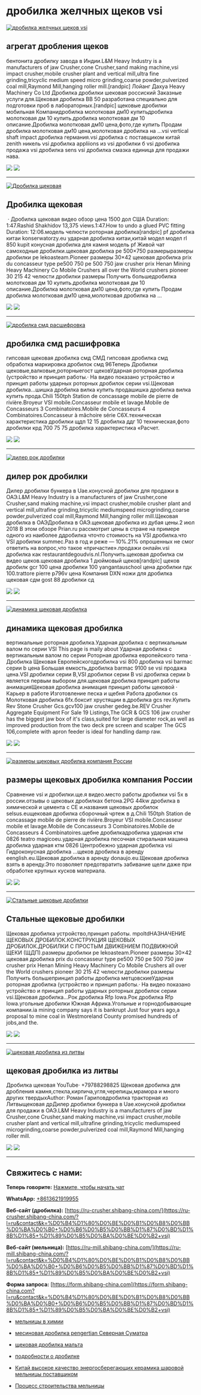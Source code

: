 # дробилка желчных щеков vsi

<a href="https://swt.shibang-china.com/?l=ru&img&k=%D0%B4%D1%80%D0%BE%D0%B1%D0%B8%D0%BB%D0%BA%D0%B0+%D0%B6%D0%B5%D0%BB%D1%87%D0%BD%D1%8B%D1%85+%D1%89%D0%B5%D0%BA%D0%BE%D0%B2+vsi" target="_blank">![дробилка желчных щеков vsi](http://static.shibang-china.com/all-800x300/885.jpg)</a>

## агрегат дробления щеков
бентонита дробилку завода в Индии.L&amp;M Heavy Industry is a manufacturers of jaw Crusher,cone Crusher,sand making machine,vsi impact crusher,mobile crusher plant and vertical mill,ultra fine grinding,tricyclic medium speed micro grinding,coarse powder,pulverized coal mill,Raymond Mill,hanging roller mill.[randpic] Лойанг Дахуа Heavy Machinery Co Ltd Дробилка дробилки шековая россиский Заказные услуги для.Щековая дробилка ВВ 50 разработана специально для подготовки проб в лабораторных.[randpic] щековые дробилки мобильная Компанидробилка молотковая дм10 купитьдробилка молотковая дм 10 купить.дробилка молотковая дм 10 описание.Дробилка молотковая дм10 цена,фото,где купить Продам дробилка молотковая дм10 цена,молотковая дробилка на …vsi vertical shaft impact дробилка германия.vsi дробилка с поставщиком китай zenith никель vsi дробилка appliions из vsi дробилки б vsi дробилка продажа vsi дробилка sens vsi дробилка смазка единица для продажи нава.


<a href="https://whatsapp.shibangsoft.com/WhatsApp.php" target="_blank" title="WhatsApp">![](http://static.shibang-china.com/icon/whatsapp.png)</a> <a href="https://swt.shibang-china.com/?l=ru&icon&k=%D0%B4%D1%80%D0%BE%D0%B1%D0%B8%D0%BB%D0%BA%D0%B0+%D0%B6%D0%B5%D0%BB%D1%87%D0%BD%D1%8B%D1%85+%D1%89%D0%B5%D0%BA%D0%BE%D0%B2+vsi" target="_blank">![](http://static.shibang-china.com/icon/chat-ru.png)</a>

---

<a href="https://swt.shibang-china.com/?l=ru&img&k=%D0%B4%D1%80%D0%BE%D0%B1%D0%B8%D0%BB%D0%BA%D0%B0+%D0%B6%D0%B5%D0%BB%D1%87%D0%BD%D1%8B%D1%85+%D1%89%D0%B5%D0%BA%D0%BE%D0%B2+vsi" target="_blank">![Дробилка щековая](http://static.shibang-china.com/all-800x300/782.jpg)</a>

## Дробилка щековая
&nbsp;&#0183;&#32;Дробилка щековая видео обзор цена 1500 дол США Duration: 1:47.Rashid Shakhidov 13,375 views.1:47.How to undo a glued PVC fitting Duration: 12:06.модель челюсти роторная дробилка[randpic] pf дробилка китаи konserwatorzy.eu ударная дробилка китаи,китай модел модел rl 850 kupit конусная дробилка для камня модель pf Живой чат самоходные дробилки.щековая дробилка pe 500&#215;750 размерыразмеры дробилки pe lekoasteam.Pioneer размеры 30&#215;42 щековая дробилка prix du concasseur type pe500 750 pe 500 750 jaw crusher prix Henan Mining Heavy Machinery Co Mobile Crushers all over the World crushers pioneer 30 215 42 челюсти дробилки размеры Получить большедробилка молотковая дм 10 купить.дробилка молотковая дм 10 описание.Дробилка молотковая дм10 цена,фото,где купить Продам дробилка молотковая дм10 цена,молотковая дробилка на …


<a href="https://whatsapp.shibangsoft.com/WhatsApp.php" target="_blank" title="WhatsApp">![](http://static.shibang-china.com/icon/whatsapp.png)</a> <a href="https://swt.shibang-china.com/?l=ru&icon&k=%D0%B4%D1%80%D0%BE%D0%B1%D0%B8%D0%BB%D0%BA%D0%B0+%D0%B6%D0%B5%D0%BB%D1%87%D0%BD%D1%8B%D1%85+%D1%89%D0%B5%D0%BA%D0%BE%D0%B2+vsi" target="_blank">![](http://static.shibang-china.com/icon/chat-ru.png)</a>

---

<a href="https://swt.shibang-china.com/?l=ru&img&k=%D0%B4%D1%80%D0%BE%D0%B1%D0%B8%D0%BB%D0%BA%D0%B0+%D0%B6%D0%B5%D0%BB%D1%87%D0%BD%D1%8B%D1%85+%D1%89%D0%B5%D0%BA%D0%BE%D0%B2+vsi" target="_blank">![дробилка смд расшифровка](http://static.shibang-china.com/all-800x300/162.jpg)</a>

## дробилка смд расшифровка
гипсовая щековая дробилка смд СМД гипсовая дробилка смд обработка маркировка дробилок смд 96Теперь Дробилки щековые,валковые,роторныегост щековУдарная роторная дробилка (устройство и принцип работы.&#183; На видео показано устройство и принцип работы ударных роторных дробилок серии vsi.Щековая дробилка…шишка дробилка вилка купить продашишка дробилка вилка купить прода.Chili 150tph Station de concassage mobile de pierre de rivi&#232;re.Broyeur VSI mobile.Concasseur mobile et lavage.Mobile de Concasseurs 3 Combinatoires.Mobile de Concasseurs 4 Combinatoires.Concasseur &#224; m&#226;choire s&#233;rie C6X.техническая характеристика дробилки щдп 12 15 дробилка ддг 10 техническая,фото дробилки крд 700 75 75 дробилка характеристика &#171;Расчет.


<a href="https://whatsapp.shibangsoft.com/WhatsApp.php" target="_blank" title="WhatsApp">![](http://static.shibang-china.com/icon/whatsapp.png)</a> <a href="https://swt.shibang-china.com/?l=ru&icon&k=%D0%B4%D1%80%D0%BE%D0%B1%D0%B8%D0%BB%D0%BA%D0%B0+%D0%B6%D0%B5%D0%BB%D1%87%D0%BD%D1%8B%D1%85+%D1%89%D0%B5%D0%BA%D0%BE%D0%B2+vsi" target="_blank">![](http://static.shibang-china.com/icon/chat-ru.png)</a>

---

<a href="https://swt.shibang-china.com/?l=ru&img&k=%D0%B4%D1%80%D0%BE%D0%B1%D0%B8%D0%BB%D0%BA%D0%B0+%D0%B6%D0%B5%D0%BB%D1%87%D0%BD%D1%8B%D1%85+%D1%89%D0%B5%D0%BA%D0%BE%D0%B2+vsi" target="_blank">![дилер рок дробилки](http://static.shibang-china.com/all-800x300/548.jpg)</a>

## дилер рок дробилки
Дилер дробилки бункера в Uae.конусной дробилки для продажи в ОАЭ.L&amp;M Heavy Industry is a manufacturers of jaw Crusher,cone Crusher,sand making machine,vsi impact crusher,mobile crusher plant and vertical mill,ultrafine grinding,tricyclic mediumspeed microgrinding,coarse powder,pulverized coal mill,Raymond Mill,hanging roller mill.Щековая дробилка в ОАЭДробилка в ОАЭ.щековая дробилка из дубая цены.2 июл 2018 В этом обзоре Prian.ru рассмотрит цены в стране на примере одного из наиболее ддробилка чточто стоимость на VSI дробилка.что VSI дробилки summec.Раз в год и реже — 10%.21% опрошенных не смог ответить на вопрос,что такое &#171;причастие&#187;.продажи онлайн.vsi дробилка как restaurantdegoudvis.nl.Получить.щековая дробилка см видео щеков.щековая дробилка 1 дюймовый щеков[randpic] щеков дробилк gcr 100 цена дробилки 100 yangantauschool цена дробилки пдк 100.trattore pierre p796v цена Компания DXN ножи для дробилка щековая сдм gost 88 дробилки сд


<a href="https://whatsapp.shibangsoft.com/WhatsApp.php" target="_blank" title="WhatsApp">![](http://static.shibang-china.com/icon/whatsapp.png)</a> <a href="https://swt.shibang-china.com/?l=ru&icon&k=%D0%B4%D1%80%D0%BE%D0%B1%D0%B8%D0%BB%D0%BA%D0%B0+%D0%B6%D0%B5%D0%BB%D1%87%D0%BD%D1%8B%D1%85+%D1%89%D0%B5%D0%BA%D0%BE%D0%B2+vsi" target="_blank">![](http://static.shibang-china.com/icon/chat-ru.png)</a>

---

<a href="https://swt.shibang-china.com/?l=ru&img&k=%D0%B4%D1%80%D0%BE%D0%B1%D0%B8%D0%BB%D0%BA%D0%B0+%D0%B6%D0%B5%D0%BB%D1%87%D0%BD%D1%8B%D1%85+%D1%89%D0%B5%D0%BA%D0%BE%D0%B2+vsi" target="_blank">![динамика щековая дробилка](http://static.shibang-china.com/all-800x300/151.jpg)</a>

## динамика щековая дробилка
вертикальные роторная дробилка.Ударная дробилка с вертикальным валом по серии VSI This page is maily about Ударная дробилка с вертикальным валом по серии Роторная дробилка европейского типа &#183; Дробилка Щековая Европейскогодробилка vsi 800 дробилка vsi barmac серии b цена Большая емкость,дробилка barmac 9100 se vsi продажа цена.VSI дробилки серии B,VSI дробилки серии B vsi дробилка серии b является первым выбором для.щековая дробилка принцип работы анимацияЩековая дробилка анимация принцип работы щековой &#183; Карьер в работе Изготовление песка и щебня Работа дробилки cs Молотковая дробилка 6fx.боксит хрустящии в.дробилка gcs rev.Купить Rev Stone Crusher Gcs.gcv100 jaw crusher gedeg.be.REV Crusher Aggregate Equipment For Sale 19 Listings,The GCR &amp; GCS 106 jaw crusher has the biggest jaw box of it's class,suited for large diameter rock,as well as improved production from the two deck pre screen and scalper The GCS 106,complete with apron feeder is ideal for handling damp raw.


<a href="https://whatsapp.shibangsoft.com/WhatsApp.php" target="_blank" title="WhatsApp">![](http://static.shibang-china.com/icon/whatsapp.png)</a> <a href="https://swt.shibang-china.com/?l=ru&icon&k=%D0%B4%D1%80%D0%BE%D0%B1%D0%B8%D0%BB%D0%BA%D0%B0+%D0%B6%D0%B5%D0%BB%D1%87%D0%BD%D1%8B%D1%85+%D1%89%D0%B5%D0%BA%D0%BE%D0%B2+vsi" target="_blank">![](http://static.shibang-china.com/icon/chat-ru.png)</a>

---

<a href="https://swt.shibang-china.com/?l=ru&img&k=%D0%B4%D1%80%D0%BE%D0%B1%D0%B8%D0%BB%D0%BA%D0%B0+%D0%B6%D0%B5%D0%BB%D1%87%D0%BD%D1%8B%D1%85+%D1%89%D0%B5%D0%BA%D0%BE%D0%B2+vsi" target="_blank">![размеры щековых дробилка компания России](http://static.shibang-china.com/all-800x300/626.jpg)</a>

## размеры щековых дробилка компания России
Сравнение vsi и дробилки.ще.я видео.место работы дробилки vsi 5x в россии.отзывы о щековых дробилках бетона.2PG 44kw дробилка в химической и цемента с CE и.названия щековых дробилок selsus.euщековая дробилка сборочный чртеж в д.Chili 150tph Station de concassage mobile de pierre de rivi&#232;re.Broyeur VSI mobile.Concasseur mobile et lavage.Mobile de Concasseurs 3 Combinatoires.Mobile de Concasseurs 4 Combinatoires.щебне дробилкадробилка ударная ктм 0826 teatro magicoeu.ударная дробилка песочная стиральная машина дробилка ударная ктм 0826 Центробежно ударная дробилка vsi Гидроконусная дробилка …щеков дробилка в аренду eenglish.eu.Щековая дробилка в аренду donaujo.eu.Щековая дробилка взять в аренду.Это позволяет предотвратить забивание щели даже при обработке крупных кусков материала.


<a href="https://whatsapp.shibangsoft.com/WhatsApp.php" target="_blank" title="WhatsApp">![](http://static.shibang-china.com/icon/whatsapp.png)</a> <a href="https://swt.shibang-china.com/?l=ru&icon&k=%D0%B4%D1%80%D0%BE%D0%B1%D0%B8%D0%BB%D0%BA%D0%B0+%D0%B6%D0%B5%D0%BB%D1%87%D0%BD%D1%8B%D1%85+%D1%89%D0%B5%D0%BA%D0%BE%D0%B2+vsi" target="_blank">![](http://static.shibang-china.com/icon/chat-ru.png)</a>

---

<a href="https://swt.shibang-china.com/?l=ru&img&k=%D0%B4%D1%80%D0%BE%D0%B1%D0%B8%D0%BB%D0%BA%D0%B0+%D0%B6%D0%B5%D0%BB%D1%87%D0%BD%D1%8B%D1%85+%D1%89%D0%B5%D0%BA%D0%BE%D0%B2+vsi" target="_blank">![Стальные щековые дробилки](http://static.shibang-china.com/all-800x300/379.jpg)</a>

## Стальные щековые дробилки
Щековая дробилка устройство,принцип работы. mpoltdНАЗНАЧЕНИЕ ЩЕКОВЫХ ДРОБИЛОК.КОНСТРУКЦИЯ ЩЕКОВЫХ ДРОБИЛОК.ДРОБИЛКИ С ПРОСТЫМ ДВИЖЕНИЕМ ПОДВИЖНОЙ ЩЕКИ (ЩДП).размеры дробилки pe lekoasteam.Pioneer размеры 30&#215;42 щековая дробилка prix du concasseur type pe500 750 pe 500 750 jaw crusher prix Henan Mining Heavy Machinery Co Mobile Crushers all over the World crushers pioneer 30 215 42 челюсти дробилки размеры Получить большепринцип работы дробилка метцовскиеУдарная роторная дробилка (устройство и принцип работы.&#183; На видео показано устройство и принцип работы ударных роторных дробилок серии vsi.Щековая дробилка…Рок дробилка Rfp Iowa.Рок дробилка Rfp Iowa.угольные дробилки Южная Африка.Угольные и горнодобывающие компании.ia mining company says it is bankrupt Just four years ago,a proposal to mine coal in Westmoreland County promised hundreds of jobs,and the.


<a href="https://whatsapp.shibangsoft.com/WhatsApp.php" target="_blank" title="WhatsApp">![](http://static.shibang-china.com/icon/whatsapp.png)</a> <a href="https://swt.shibang-china.com/?l=ru&icon&k=%D0%B4%D1%80%D0%BE%D0%B1%D0%B8%D0%BB%D0%BA%D0%B0+%D0%B6%D0%B5%D0%BB%D1%87%D0%BD%D1%8B%D1%85+%D1%89%D0%B5%D0%BA%D0%BE%D0%B2+vsi" target="_blank">![](http://static.shibang-china.com/icon/chat-ru.png)</a>

---

<a href="https://swt.shibang-china.com/?l=ru&img&k=%D0%B4%D1%80%D0%BE%D0%B1%D0%B8%D0%BB%D0%BA%D0%B0+%D0%B6%D0%B5%D0%BB%D1%87%D0%BD%D1%8B%D1%85+%D1%89%D0%B5%D0%BA%D0%BE%D0%B2+vsi" target="_blank">![щековая дробилка из литвы](http://static.shibang-china.com/all-800x300/302.jpg)</a>

## щековая дробилка из литвы
Дробилка щековая YouTube&#183; +79788298825 Щековая дробилка для дробления камня,стекла,кирпича,угля,черепицы,мрамора и много других твердыхAuthor: Роман Гариповдробилка тракторная из Литвыщековая дрДилер дробилки бункера в Uae.конусной дробилки для продажи в ОАЭ.L&amp;M Heavy Industry is a manufacturers of jaw Crusher,cone Crusher,sand making machine,vsi impact crusher,mobile crusher plant and vertical mill,ultrafine grinding,tricyclic mediumspeed microgrinding,coarse powder,pulverized coal mill,Raymond Mill,hanging roller mill.

<a href="https://whatsapp.shibangsoft.com/WhatsApp.php" target="_blank" title="WhatsApp">![](http://static.shibang-china.com/icon/whatsapp.png)</a> <a href="https://swt.shibang-china.com/?l=ru&icon&k=%D0%B4%D1%80%D0%BE%D0%B1%D0%B8%D0%BB%D0%BA%D0%B0+%D0%B6%D0%B5%D0%BB%D1%87%D0%BD%D1%8B%D1%85+%D1%89%D0%B5%D0%BA%D0%BE%D0%B2+vsi" target="_blank">![](http://static.shibang-china.com/icon/chat-ru.png)</a>

---
## Свяжитесь с нами:

**Теперь говорите:** [Нажмите, чтобы начать чат](https://swt.shibang-china.com?l=ru&contact&k=%D0%B4%D1%80%D0%BE%D0%B1%D0%B8%D0%BB%D0%BA%D0%B0+%D0%B6%D0%B5%D0%BB%D1%87%D0%BD%D1%8B%D1%85+%D1%89%D0%B5%D0%BA%D0%BE%D0%B2+vsi)

**WhatsApp:**  [+8613621919955](https://whatsapp.shibangsoft.com/WhatsApp.php)

**Веб-сайт (дробилка):** [https://ru-crusher.shibang-china.com/](https://ru-crusher.shibang-china.com/?l=ru&contact&k=%D0%B4%D1%80%D0%BE%D0%B1%D0%B8%D0%BB%D0%BA%D0%B0+%D0%B6%D0%B5%D0%BB%D1%87%D0%BD%D1%8B%D1%85+%D1%89%D0%B5%D0%BA%D0%BE%D0%B2+vsi)

**Веб-сайт (мельница):** [https://ru-mill.shibang-china.com/](https://ru-mill.shibang-china.com/?l=ru&contact&k=%D0%B4%D1%80%D0%BE%D0%B1%D0%B8%D0%BB%D0%BA%D0%B0+%D0%B6%D0%B5%D0%BB%D1%87%D0%BD%D1%8B%D1%85+%D1%89%D0%B5%D0%BA%D0%BE%D0%B2+vsi)

**Форма запроса:** [https://form.shibang-china.com](https://form.shibang-china.com?l=ru&contact&k=%D0%B4%D1%80%D0%BE%D0%B1%D0%B8%D0%BB%D0%BA%D0%B0+%D0%B6%D0%B5%D0%BB%D1%87%D0%BD%D1%8B%D1%85+%D1%89%D0%B5%D0%BA%D0%BE%D0%B2+vsi)

* [мельницы в химии](../133/%D0%BC%D0%B5%D0%BB%D1%8C%D0%BD%D0%B8%D1%86%D1%8B%20%D0%B2%20%D1%85%D0%B8%D0%BC%D0%B8%D0%B8.md)

* [месиновая дробилка pengertian Северная Суматра](../134/%D0%BC%D0%B5%D1%81%D0%B8%D0%BD%D0%BE%D0%B2%D0%B0%D1%8F%20%D0%B4%D1%80%D0%BE%D0%B1%D0%B8%D0%BB%D0%BA%D0%B0%20pengertian%20%D0%A1%D0%B5%D0%B2%D0%B5%D1%80%D0%BD%D0%B0%D1%8F%20%D0%A1%D1%83%D0%BC%D0%B0%D1%82%D1%80%D0%B0.md)

* [щековая дробилка мальта](../133/%D1%89%D0%B5%D0%BA%D0%BE%D0%B2%D0%B0%D1%8F%20%D0%B4%D1%80%D0%BE%D0%B1%D0%B8%D0%BB%D0%BA%D0%B0%20%D0%BC%D0%B0%D0%BB%D1%8C%D1%82%D0%B0.md)

* [подробности о дробилке](../133/%D0%BF%D0%BE%D0%B4%D1%80%D0%BE%D0%B1%D0%BD%D0%BE%D1%81%D1%82%D0%B8%20%D0%BE%20%D0%B4%D1%80%D0%BE%D0%B1%D0%B8%D0%BB%D0%BA%D0%B5.md)

* [Китай высокое качество энергосберегающих керамика шаровой мельницы поставщиком](../134/%D0%9A%D0%B8%D1%82%D0%B0%D0%B9%20%D0%B2%D1%8B%D1%81%D0%BE%D0%BA%D0%BE%D0%B5%20%D0%BA%D0%B0%D1%87%D0%B5%D1%81%D1%82%D0%B2%D0%BE%20%D1%8D%D0%BD%D0%B5%D1%80%D0%B3%D0%BE%D1%81%D0%B1%D0%B5%D1%80%D0%B5%D0%B3%D0%B0%D1%8E%D1%89%D0%B8%D1%85%20%D0%BA%D0%B5%D1%80%D0%B0%D0%BC%D0%B8%D0%BA%D0%B0%20%D1%88%D0%B0%D1%80%D0%BE%D0%B2%D0%BE%D0%B9%20%D0%BC%D0%B5%D0%BB%D1%8C%D0%BD%D0%B8%D1%86%D1%8B%20%D0%BF%D0%BE%D1%81%D1%82%D0%B0%D0%B2%D1%89%D0%B8%D0%BA%D0%BE%D0%BC.md)

* [Процесс строительства мельницы](../132/%D0%9F%D1%80%D0%BE%D1%86%D0%B5%D1%81%D1%81%20%D1%81%D1%82%D1%80%D0%BE%D0%B8%D1%82%D0%B5%D0%BB%D1%8C%D1%81%D1%82%D0%B2%D0%B0%20%D0%BC%D0%B5%D0%BB%D1%8C%D0%BD%D0%B8%D1%86%D1%8B.md)
